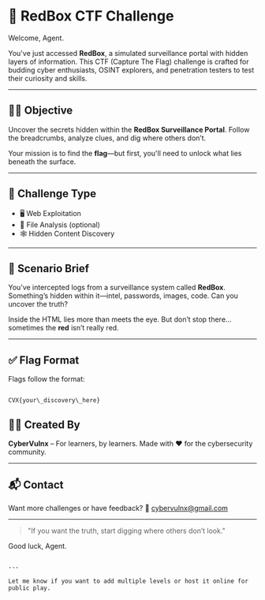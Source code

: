 
# 🧠 RedBox CTF Challenge

Welcome, Agent.

You've just accessed **RedBox**, a simulated surveillance portal with hidden layers of information. This CTF (Capture The Flag) challenge is crafted for budding cyber enthusiasts, OSINT explorers, and penetration testers to test their curiosity and skills.

---

## 🕵️‍♂️ Objective

Uncover the secrets hidden within the **RedBox Surveillance Portal**. Follow the breadcrumbs, analyze clues, and dig where others don’t.

Your mission is to find the **flag**—but first, you'll need to unlock what lies beneath the surface.

---

## 🧩 Challenge Type

- 🖥️ Web Exploitation
- 📁 File Analysis (optional)
- 🕸️ Hidden Content Discovery

---

## 🚨 Scenario Brief

You’ve intercepted logs from a surveillance system called **RedBox**. Something’s hidden within it—intel, passwords, images, code. Can you uncover the truth?

Inside the HTML lies more than meets the eye. But don’t stop there... sometimes the **red** isn’t really red.

---


## ✅ Flag Format

Flags follow the format:

```

CVX{your\_discovery\_here}

````

## 👨‍💻 Created By

**CyberVulnx** – For learners, by learners.
Made with ❤️ for the cybersecurity community.

---

## 📬 Contact

Want more challenges or have feedback?
📧 [cybervulnx@gmail.com](mailto:cybervulnx@gmail.com)

---

> "If you want the truth, start digging where others don’t look."

Good luck, Agent.

```

---

Let me know if you want to add multiple levels or host it online for public play.
```

